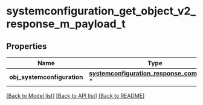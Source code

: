 # systemconfiguration_get_object_v2_response_m_payload_t

## Properties
Name | Type | Description | Notes
------------ | ------------- | ------------- | -------------
**obj_systemconfiguration** | [**systemconfiguration_response_compound_t**](systemconfiguration_response_compound.md) \* |  | 

[[Back to Model list]](../README.md#documentation-for-models) [[Back to API list]](../README.md#documentation-for-api-endpoints) [[Back to README]](../README.md)


